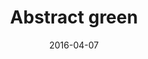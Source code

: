 ---
title: Abstract green
date: '2016-04-07'
thumb_image: images-mar-1yo/abstract-green.jpg
thumb_image_alt: Abstract Green
image: images-mar-1yo/abstract-green.jpg
image_alt: Abstract Green
template: project
---